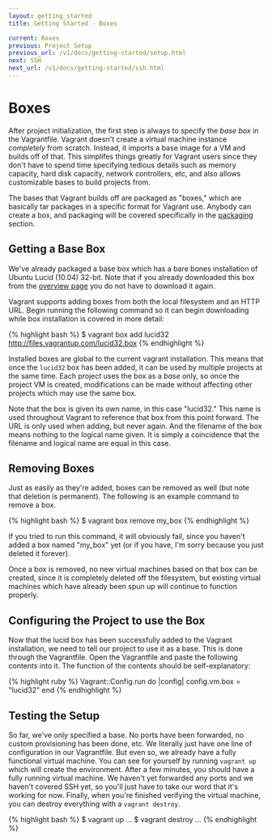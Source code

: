 ```yaml
---
layout: getting_started
title: Getting Started - Boxes

current: Boxes
previous: Project Setup
previous_url: /v1/docs/getting-started/setup.html
next: SSH
next_url: /v1/docs/getting-started/ssh.html
---
```

# Boxes

After project initialization, the first step is always to specify the
_base box_ in the Vagrantfile. Vagrant doesn't create a virtual machine
instance _completely_ from scratch. Instead, it imports a base image for
a VM and builds off of that. This simplifes things greatly for Vagrant
users since they don't have to spend time specifying tedious details
such as memory capacity, hard disk capacity, network controllers, etc,
and also allows customizable bases to build projects from.

The bases that Vagrant builds off are packaged as "boxes," which are
basically tar packages in a specific format for Vagrant use. Anybody
can create a box, and packaging will be covered specifically in the
[packaging](/v1/docs/getting-started/packaging.html) section.

## Getting a Base Box

We've already packaged a base box which has a bare bones installation
of Ubuntu Lucid (10.04) 32-bit. Note that if you already downloaded
this box from the [overview page](/v1/docs/getting-started/index.html) you
do not have to download it again.

Vagrant supports adding boxes from both the local filesystem and an
HTTP URL. Begin running the following command so it can begin downloading
while box installation is covered in more detail:

{% highlight bash %}
$ vagrant box add lucid32 http://files.vagrantup.com/lucid32.box
{% endhighlight %}

Installed boxes are global to the current vagrant installation. This
means that once the `lucid32` box has been added, it can be used by
multiple projects at the same time. Each project uses the box as a _base_ only, so once the
project VM is created, modifications can be made without affecting other
projects which may use the same box.

Note that the box is given its own name, in this case "lucid32." This name
is used throughout Vagrant to reference that box from this point forward.
The URL is only used when adding, but never again. And the filename of the
box means nothing to the logical name given. It is simply a coincidence that
the filename and logical name are equal in this case.

## Removing Boxes

Just as easily as they're added, boxes can be removed as well (but note that
deletion is permanent). The following is an example command to remove a box.

{% highlight bash %}
$ vagrant box remove my_box
{% endhighlight %}

If you tried to run this command, it will obviously fail, since you haven't
added a box named "my_box" yet (or if you have, I'm sorry because you just
deleted it forever).

Once a box is removed, no new virtual machines based on that box can be created,
since it is completely deleted off the filesystem, but existing virtual machines
which have already been spun up will continue to function properly.

## Configuring the Project to use the Box

Now that the lucid box has been successfully added to the Vagrant installation,
we need to tell our project to use it as a base. This is done through the Vagrantfile.
Open the Vagrantfile and paste the following contents into it. The function of
the contents should be self-explanatory:

{% highlight ruby %}
Vagrant::Config.run do |config|
  config.vm.box = "lucid32"
end
{% endhighlight %}

## Testing the Setup

So far, we've only specified a base. No ports have been forwarded, no custom provisioning
has been done, etc. We literally just have one line of configuration in our Vagrantfile.
But even so, we already have a fully functional virtual machine. You can see for yourself
by running `vagrant up` which will create the environment. After a few minutes, you should
have a fully running virtual machine. We haven't yet forwarded any ports and we haven't covered
SSH yet, so you'll just have to take our word that it's working for now. Finally,
when you're finished verifying the virtual machine, you can destroy everything with a
`vagrant destroy`.

{% highlight bash %}
$ vagrant up
...
$ vagrant destroy
...
{% endhighlight %}

